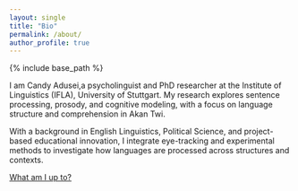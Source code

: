 ```yaml
---
layout: single
title: "Bio"
permalink: /about/
author_profile: true
---
```


{% include base_path %}

<style> .archive { width: 80%; margin: 0 auto; float: none; padding-right: 0; } @media (min-width: 80em) { .archive { width: 70%; } } </style>

I am Candy Adusei,a psycholinguist and PhD researcher at the Institute of Linguistics (IFLA), University of Stuttgart. My research explores sentence processing, prosody, and cognitive modeling, with a focus on language structure and  comprehension in Akan Twi.

With a background in English Linguistics, Political Science, and project-based educational innovation, I integrate eye-tracking and experimental methods to investigate how languages are processed across structures and contexts.

[What am I up to?](https://github.com/Candy-Adusei)
